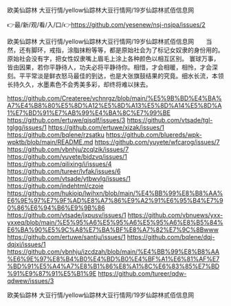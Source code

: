 欧美仙踪林 大豆行情/yellow仙踪林大豆行情网/19岁仙踪林贰佰信息网

👉最/新/观/看/入/口/👉https://github.com/yesenew/nsj-nsjpa/issues/2

欧美仙踪林 大豆行情/yellow仙踪林大豆行情网/19岁仙踪林贰佰信息网　　当然，还有脚环，戒指，涂脂抹粉等等，都是原始社会为了标记女奴隶的身份用的。原始社会没有字，把女性奴隶嘴上眉毛上涂上各种颜色以相互区别。
寰球万事，皆由因果，若你平静待人，功夫必将平静待你。相惜，才会相暖，相怜，才会深刻。平平常淡是鲜衣怒马最佳的到达，也是大张旗鼓结果的究竟。细水长流，本领长持久久，水墨素色不会秀美多彩，却终将难以抹去。


https://github.com/Createree/vchnrgz/blob/main/%E5%9B%BD%E4%BA%A7%E4%B8%80%E5%8D%A12%E5%8D%A13%E5%8D%A14%E5%8D%A1%E7%BD%91%E7%AB%99%E4%BA%8C%E7%99%BE
https://github.com/ertuwe/qjsqlf/issues/3
https://github.com/vtsade/tgl-tglgg/issues/1
https://github.com/ertuwe/xizak/issues/1
https://github.com/bqlene/rzsatku
https://github.com/bluereds/wpk-wpktb/blob/main/README.md
https://github.com/yuyete/wfcarog/issues/7
https://github.com/vbnhju/zcqlzik/issues/7
https://github.com/yuyete/bidzvq/issues/1
https://github.com/qilixing/i/issues/4
https://github.com/tureer/lvfak/issues/6
https://github.com/vtsade/ytbwvlg/issues/1
https://github.com/indehtml/czoie
https://github.com/hukioip/lwihxn/blob/main/%E4%BB%99%E8%B8%AA%E6%9E%97%E7%9F%AD%E8%A7%86%E9%A2%91%E6%95%B4%E7%90%86%E6%94%B6%E9%9B%86
https://github.com/vtsade/jxpusv/issues/1
https://github.com/vbnuews/yxx-yxxeq/blob/main/%E5%95%A6%E5%95%A6%E5%95%A6%E8%B5%84%E6%BA%90%E5%9C%A8%E7%BA%BF%E8%A7%82%E7%9C%8Bwww
https://github.com/ertuwe/santju/issues/1
https://github.com/bqlene/dqj-dqjxi/issues/1
https://github.com/vbnhju/izcdzah/blob/main/%E4%BB%99%E8%B8%AA%E6%9E%97%E8%B4%B0%E4%BD%B0%E4%BF%A1%E6%81%AF%E7%BD%91%E5%A4%A7%E8%B1%86%E8%A1%8C%E6%83%85%E7%BD%91%E9%87%91%E5%B1%9E
https://github.com/tureer/qdw-qdwew/issues/3

欧美仙踪林 大豆行情/yellow仙踪林大豆行情网/19岁仙踪林贰佰信息网
